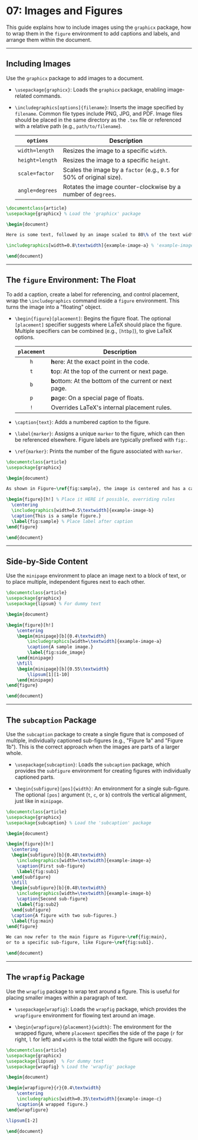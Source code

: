 # 07: Images and Figures

This guide explains how to include images using the `graphicx` package, how to wrap them in the `figure` environment to add captions and labels, and arrange them within the document.

---

## Including Images

Use the `graphicx` package to add images to a document.

- `\usepackage{graphicx}`: Loads the `graphicx` package, enabling image-related commands.

- `\includegraphics[options]{filename}`: Inserts the image specified by `filename`. Common file types include PNG, JPG, and PDF. Image files should be placed in the same directory as the `.tex` file or referenced with a relative path (e.g., `path/to/filename`).

  | `options`       | Description                                                            |
  | --------------- | ---------------------------------------------------------------------- |
  | `width=length`  | Resizes the image to a specific `width`.                               |
  | `height=length` | Resizes the image to a specific `height`.                              |
  | `scale=factor`  | Scales the image by a `factor` (e.g., `0.5` for 50% of original size). |
  | `angle=degrees` | Rotates the image counter-clockwise by a number of `degrees`.          |

```latex
\documentclass{article}
\usepackage{graphicx} % Load the 'graphicx' package

\begin{document}

Here is some text, followed by an image scaled to 80\% of the text width.

\includegraphics[width=0.8\textwidth]{example-image-a} % 'example-image-a' is a placeholder

\end{document}
```

---

## The `figure` Environment: The Float

To add a caption, create a label for referencing, and control placement, wrap the `\includegraphics` command inside a `figure` environment. This turns the image into a "floating" object.

- `\begin{figure}[placement]`: Begins the figure float. The optional `[placement]` specifier suggests where LaTeX should place the figure. Multiple specifiers can be combined (e.g., `[htbp]`), to give LaTeX options.
  
  | `placement` | Description                                            |
  | :---------: | ------------------------------------------------------ |
  |     `h`     | **h**ere: At the exact point in the code.              |
  |     `t`     | **t**op: At the top of the current or next page.       |
  |     `b`     | **b**ottom: At the bottom of the current or next page. |
  |     `p`     | **p**age: On a special page of floats.                 |
  |     `!`     | Overrides LaTeX's internal placement rules.            |

- `\caption{text}`: Adds a numbered caption to the figure.

- `\label{marker}`: Assigns a unique `marker` to the figure, which can then be referenced elsewhere. Figure labels are typically prefixed with `fig:`.

- `\ref{marker}`: Prints the number of the figure associated with `marker`.

```latex
\documentclass{article}
\usepackage{graphicx}

\begin{document}

As shown in Figure~\ref{fig:sample}, the image is centered and has a caption.

\begin{figure}[h!] % Place it HERE if possible, overriding rules
  \centering
  \includegraphics[width=0.5\textwidth]{example-image-b}
  \caption{This is a sample figure.}
  \label{fig:sample} % Place label after caption
\end{figure}

\end{document}
```

---

## Side-by-Side Content

Use the `minipage` environment to place an image next to a block of text, or to place multiple, independent figures next to each other.

```latex
\documentclass{article}
\usepackage{graphicx}
\usepackage{lipsum} % For dummy text

\begin{document}

\begin{figure}[h!]
    \centering
    \begin{minipage}[b]{0.4\textwidth}
        \includegraphics[width=\textwidth]{example-image-a}
        \caption{A sample image.}
        \label{fig:side_image}
    \end{minipage}
    \hfill
    \begin{minipage}[b]{0.55\textwidth}
        \lipsum[1][1-10]
    \end{minipage}
\end{figure}

\end{document}
```

---

## The `subcaption` Package

Use the `subcaption` package to create a single figure that is composed of multiple, individually captioned sub-figures (e.g., "Figure 1a" and "Figure 1b"). This is the correct approach when the images are parts of a larger whole.

- `\usepackage{subcaption}`: Loads the `subcaption` package, which provides the `subfigure` environment for creating figures with individually captioned parts.

- `\begin{subfigure}[pos]{width}`: An environment for a single sub-figure. The optional `[pos]` argument (`t`, `c`, or `b`) controls the vertical alignment, just like in `minipage`.

```latex
\documentclass{article}
\usepackage{graphicx}
\usepackage{subcaption} % Load the 'subcaption' package

\begin{document}

\begin{figure}[h!]
  \centering
  \begin{subfigure}[b]{0.48\textwidth}
    \includegraphics[width=\textwidth]{example-image-a}
    \caption{First sub-figure}
    \label{fig:sub1}
  \end{subfigure}
  \hfill
  \begin{subfigure}[b]{0.48\textwidth}
    \includegraphics[width=\textwidth]{example-image-b}
    \caption{Second sub-figure}
    \label{fig:sub2}
  \end{subfigure}
  \caption{A figure with two sub-figures.}
  \label{fig:main}
\end{figure}

We can now refer to the main figure as Figure~\ref{fig:main},
or to a specific sub-figure, like Figure~\ref{fig:sub1}.

\end{document}
```

---

## The `wrapfig` Package

Use the `wrapfig` package to wrap text around a figure. This is useful for placing smaller images within a paragraph of text.

- `\usepackage{wrapfig}`: Loads the `wrapfig` package, which provides the `wrapfigure` environment for flowing text around an image.

- `\begin{wrapfigure}{placement}{width}`: The environment for the wrapped figure, where `placement` specifies the side of the page (`r` for right, `l` for left) and `width` is the total width the figure will occupy.

```latex
\documentclass{article}
\usepackage{graphicx}
\usepackage{lipsum}  % For dummy text
\usepackage{wrapfig} % Load the 'wrapfig' package

\begin{document}

\begin{wrapfigure}{r}{0.4\textwidth}
    \centering
    \includegraphics[width=0.35\textwidth]{example-image-c}
    \caption{A wrapped figure.}
\end{wrapfigure}

\lipsum[1-2]

\end{document}
```
